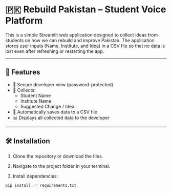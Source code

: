 # 🇵🇰 Rebuild Pakistan – Student Voice Platform

This is a simple Streamlit web application designed to collect ideas from students on how we can rebuild and improve Pakistan. The application stores user inputs (Name, Institute, and Idea) in a CSV file so that no data is lost even after refreshing or restarting the app.

---

## 🚀 Features

- 🔐 Secure developer view (password-protected)
- 📝 Collects:
  - Student Name
  - Institute Name
  - Suggested Change / Idea
- 💾 Automatically saves data to a CSV file
- 📊 Displays all collected data to the developer

---

## 🛠️ Installation

1. Clone the repository or download the files.

2. Navigate to the project folder in your terminal.

3. Install dependencies:

```bash
pip install -r requirements.txt

